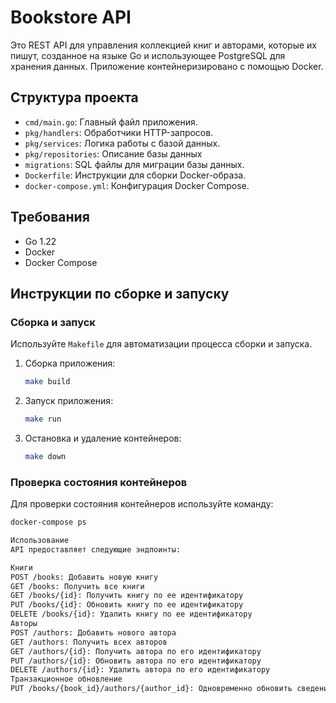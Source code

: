 # Bookstore API

Это REST API для управления коллекцией книг и авторами, которые их пишут, созданное на языке Go и использующее PostgreSQL для хранения данных. Приложение контейнеризировано с помощью Docker.

## Структура проекта

- `cmd/main.go`: Главный файл приложения.
- `pkg/handlers`: Обработчики HTTP-запросов.
- `pkg/services`: Логика работы с базой данных.
- `pkg/repositories`: Описание базы данных
- `migrations`: SQL файлы для миграции базы данных.
- `Dockerfile`: Инструкции для сборки Docker-образа.
- `docker-compose.yml`: Конфигурация Docker Compose.

## Требования

- Go 1.22
- Docker
- Docker Compose

## Инструкции по сборке и запуску

### Сборка и запуск

Используйте `Makefile` для автоматизации процесса сборки и запуска.

1. Сборка приложения:
    ```sh
    make build
    ```

2. Запуск приложения:
    ```sh
    make run
    ```

3. Остановка и удаление контейнеров:
    ```sh
    make down
    ```

### Проверка состояния контейнеров

Для проверки состояния контейнеров используйте команду:
```sh
docker-compose ps

Использование
API предоставляет следующие эндпоинты:

Книги
POST /books: Добавить новую книгу
GET /books: Получить все книги
GET /books/{id}: Получить книгу по ее идентификатору
PUT /books/{id}: Обновить книгу по ее идентификатору
DELETE /books/{id}: Удалить книгу по ее идентификатору
Авторы
POST /authors: Добавить нового автора
GET /authors: Получить всех авторов
GET /authors/{id}: Получить автора по его идентификатору
PUT /authors/{id}: Обновить автора по его идентификатору
DELETE /authors/{id}: Удалить автора по его идентификатору
Транзакционное обновление
PUT /books/{book_id}/authors/{author_id}: Одновременно обновить сведения о книге и авторе


